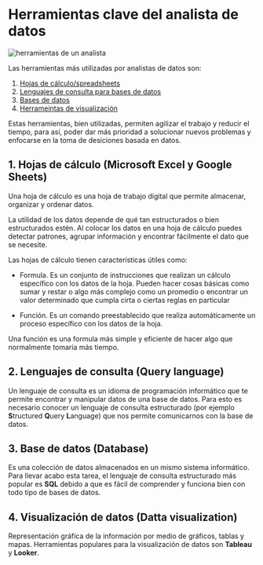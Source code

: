 # Herramientas clave del analista de datos
![herramientas de un analista](https://user-images.githubusercontent.com/92232878/192036967-c2703593-4879-492d-8300-a5409fe8249b.jpeg)

Las herramientas más utilizadas por analistas de datos son:

1. [Hojas de cálculo/spreadsheets](#1.Hojas-de-cálculo-Microsoft-Excel-y-Google-Sheets)
2. [Lenguajes de consulta para bases de datos](#2-Lenguajes-de-consulta-Query-language)
3. [Bases de datos](#3-Base-de-datos-Database)
4. [Herrameintas de visualización](#4-Visualización-de-datos-Datta-visualization)

Estas herramientas, bien utilizadas, permiten agilizar el trabajo y reducir el tiempo, para así, poder dar más prioridad a solucionar nuevos problemas y enfocarse en la toma de desiciones basada en datos. 

## 1. Hojas de cálculo (Microsoft Excel y Google Sheets)

Una hoja de cálculo es una hoja de trabajo digital que permite almacenar, 
organizar y ordenar datos.

La utilidad de los datos depende de qué tan estructurados o bien estructurados
estén. Al colocar los datos en una hoja de cálculo puedes detectar patrones,
agrupar información y encontrar fácilmente el dato que se necesite.

Las hojas de cálculo tienen características útiles como:

* Formula. Es un conjunto de instrucciones que realizan un cálculo específico
con los datos de la hoja. Pueden hacer cosas básicas como sumar y restar o 
algo más complejo como un promedio o encontrar un valor determinado que cumpla
cirta o ciertas reglas en particular

* Función. Es un comando preestablecido que realiza automáticamente un proceso
específico con los datos de la hoja.

Una función es una formula más simple y eficiente de hacer algo que normalmente tomaría más tiempo.

## 2. Lenguajes de consulta (Query language)

Un lenguaje de consulta es un idioma de programación informático que te permite
encontrar y manipular datos de una base de datos. Para esto es necesario 
conocer un lenguaje de consulta estructurado (por ejemplo **S**tructured **Q**uery **L**anguage) que nos permite comunicarnos con la base de datos.

## 3. Base de datos (Database)

Es una colección de datos almacenados en un mismo sistema informático. Para 
llevar acabo esta tarea, el lenguaje de consulta estructurado más popular
es **SQL** debido a que es fácil de comprender y funciona bien con todo
tipo de bases de datos.

## 4. Visualización de datos (Datta visualization)

Representación gráfica de la información por medio de gráficos, tablas y mapas.
Herramientas populares para la visualización de datos son **Tableau** y **Looker**.
